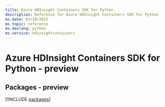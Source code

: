 ```yaml
---
title: Azure HDInsight Containers SDK for Python
description: Reference for Azure HDInsight Containers SDK for Python
ms.date: 03/18/2025
ms.topic: reference
ms.devlang: python
ms.service: hdinsightcontainers
---
```

# Azure HDInsight Containers SDK for Python - preview
## Packages - preview
[!INCLUDE [packages](hdinsight-containers-index.md)]